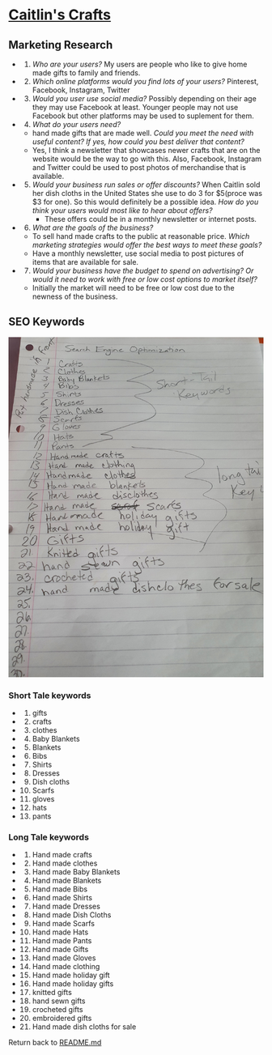 # [Caitlin's Crafts]()



## Marketing Research

- 1. _Who are your users?_
     My users are people who like to give home made gifts to family and friends.
- 2. _Which online platforms would you find lots of your users?_
     Pinterest, Facebook, Instagram, Twitter
- 3. _Would you user use social media?_
     Possibly depending on their age they may use Facebook at least. Younger people may not use Facebook but other platforms may be used to suplement for them.
- 4. _What do your users need?_
    - hand made gifts that are made well.
     _Could you meet the need with useful content?_
     _If yes, how could you best deliver that content?_
    - Yes, I think a newsletter that showcases newer crafts that are on the website would be the way to go with this. Also, Facebook, Instagram and Twitter could be used to post photos of merchandise that is available.
- 5. _Would your business run sales or offer discounts?_
     When Caitlin sold her dish cloths in the United States she use to do 3 for $5(proce was $3 for one). So this would definitely be a possible idea. 
     _How do you think your users would most like to hear about offers?_
     - These offers could be in a monthly newsletter or internet posts.
- 6. _What are the goals of the business?_
    - To sell hand made crafts to the public at  reasonable price.
     _Which marketing strategies would offer the best ways to meet these goals?_
    - Have a monthly newsletter, use social media to post pictures of items that are available for sale.
- 7. _Would your business have the budget to spend on advertising? Or would  it need to work with free or low cost options to market itself?_
    - Initially the market will need to be free or low cost due to the newness of the business.


## SEO Keywords
![image](testing/seo.jpg)


### Short Tale keywords
- 1. gifts
- 2. crafts
- 3. clothes
- 4. Baby Blankets
- 5. Blankets
- 6. Bibs
- 7. Shirts
- 8. Dresses
- 9. Dish cloths
- 10. Scarfs
- 11. gloves
- 12. hats
- 13. pants


### Long Tale keywords
- 1. Hand made crafts
- 2. Hand made clothes
- 3. Hand made Baby Blankets
- 4. Hand made Blankets
- 5. Hand made Bibs
- 6. Hand made Shirts
- 7. Hand made Dresses
- 8. Hand made Dish Cloths
- 9. Hand made Scarfs
- 10. Hand made Hats
- 11. Hand made Pants
- 12. Hand made Gifts
- 13. Hand made Gloves
- 14. Hand made clothing
- 15. Hand made holiday gift
- 16. Hand made holiday gifts
- 17. knitted gifts
- 18. hand sewn gifts
- 19. crocheted gifts
- 20. embroidered gifts
- 21. Hand made dish cloths for sale




Return back to [README.md](README.md)
